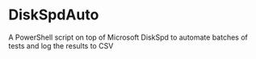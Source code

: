 # DiskSpdAuto
A PowerShell script on top of Microsoft DiskSpd to automate batches of tests and log the results to CSV
